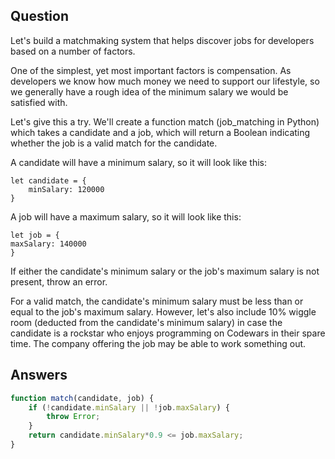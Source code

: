 ## Question
Let's build a matchmaking system that helps discover jobs for developers based on a number of factors.

One of the simplest, yet most important factors is compensation. As developers we know how much money we need to support our lifestyle, so we generally have a rough idea of the minimum salary we would be satisfied with.

Let's give this a try. We'll create a function match (job_matching in Python) which takes a candidate and a job, which will return a Boolean indicating whether the job is a valid match for the candidate.

A candidate will have a minimum salary, so it will look like this:

    let candidate = {
        minSalary: 120000
    }
A job will have a maximum salary, so it will look like this:

    let job = {
    maxSalary: 140000
    }
If either the candidate's minimum salary or the job's maximum salary is not present, throw an error.

For a valid match, the candidate's minimum salary must be less than or equal to the job's maximum salary. However, let's also include 10% wiggle room (deducted from the candidate's minimum salary) in case the candidate is a rockstar who enjoys programming on Codewars in their spare time. The company offering the job may be able to work something out.

## Answers
``` javascript
function match(candidate, job) {
    if (!candidate.minSalary || !job.maxSalary) {
        throw Error;
    }
    return candidate.minSalary*0.9 <= job.maxSalary;
}
